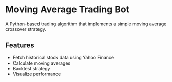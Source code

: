 # Moving Average Trading Bot

A Python-based trading algorithm that implements a simple moving average crossover strategy.

## Features
- Fetch historical stock data using Yahoo Finance
- Calculate moving averages
- Backtest strategy
- Visualize performance
